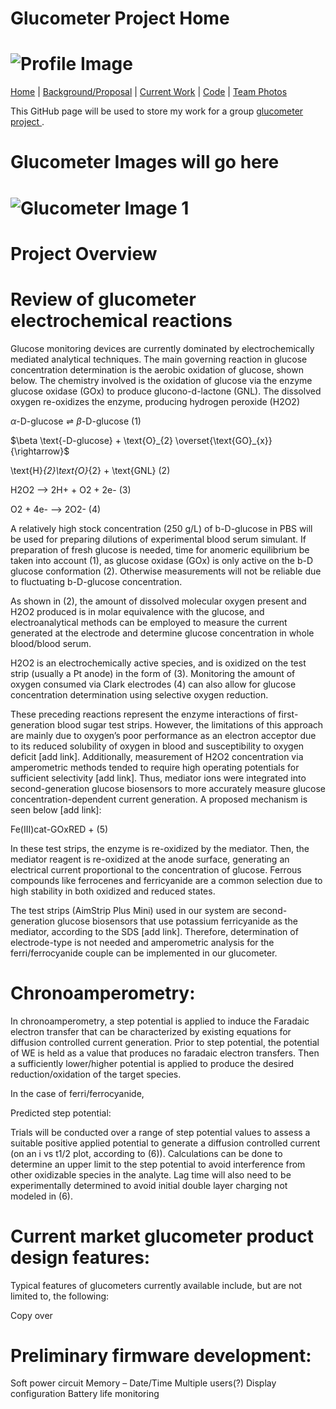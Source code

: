 # Glucometer Project Home
# ![Profile Image](sample.jpg)


[Home](#home) | [Background/Proposal](#background) | [Current Work](#current-work) | [Code](#code) | [Team Photos](#team)

This GitHub page will be used to store my work for a group <a href="https://bpaulina25.github.io/CBE3300B/">  glucometer project </a>.

# Glucometer Images will go here
# ![Glucometer Image 1](sample.jpg)

# Project Overview

# Review of glucometer electrochemical reactions
Glucose monitoring devices are currently dominated by electrochemically mediated analytical techniques. The main governing reaction in glucose concentration determination is the aerobic oxidation of glucose, shown below. The chemistry involved is the oxidation of glucose via the enzyme glucose oxidase (GOx) to produce glucono-d-lactone (GNL). The dissolved oxygen re-oxidizes the enzyme, producing hydrogen peroxide (H2O2)

$\alpha \text{-D-glucose} \rightleftharpoons \beta \text{-D-glucose}$                            (1)

$\beta \text{-D-glucose} + \text{O}_{2} \overset{\text{GO}_{x}}{\rightarrow}$

\text{H}_{2}\text{O}_{2} + \text{GNL}                  (2)

H2O2 --> 2H+ + O2 + 2e-                               (3)

O2 + 4e- --> 2O2-                                    (4)

A relatively high stock concentration (250 g/L) of b-D-glucose in PBS will be used for preparing dilutions of experimental blood serum simulant. If preparation of fresh glucose is needed, time for anomeric equilibrium be taken into account (1), as glucose oxidase (GOx) is only active on the b-D glucose conformation (2). Otherwise measurements will not be reliable due to fluctuating b-D-glucose concentration.  

As shown in (2), the amount of dissolved molecular oxygen present and H2O2 produced is in molar equivalence with the glucose, and electroanalytical methods can be employed to measure the current generated at the electrode and determine glucose concentration in whole blood/blood serum. 

H2O2 is an electrochemically active species, and is oxidized on the test strip (usually a Pt anode) in the form of (3). Monitoring the amount of oxygen consumed via Clark electrodes (4) can also allow for glucose concentration determination using selective oxygen reduction. 

These preceding reactions represent the enzyme interactions of first-generation blood sugar test strips. However, the limitations of this approach are mainly due to oxygen’s poor performance as an electron acceptor due to its reduced solubility of oxygen in blood and susceptibility to oxygen deficit [add link]. Additionally, measurement of H2O2 concentration via amperometric methods tended to require high operating potentials for sufficient selectivity [add link]. Thus, mediator ions were integrated into second-generation glucose biosensors to more accurately measure glucose concentration-dependent current generation. A proposed mechanism is seen below [add link]:

Fe(III)cat-GOxRED + (5)

In these test strips, the enzyme is re-oxidized by the mediator. Then, the mediator reagent is re-oxidized at the anode surface, generating an electrical current proportional to the concentration of glucose. Ferrous compounds like ferrocenes and ferricyanide are a common selection due to high stability in both oxidized and reduced states. 

The test strips (AimStrip Plus Mini) used in our system are second-generation glucose biosensors that use potassium ferricyanide as the mediator, according to the SDS [add link]. Therefore, determination of electrode-type is not needed and amperometric analysis for the ferri/ferrocyanide couple can be implemented in our glucometer.

# Chronoamperometry:

In chronoamperometry, a step potential is applied to induce the Faradaic electron transfer that can be characterized by existing equations for diffusion controlled current generation. Prior to step potential, the potential of WE is held as a value that produces no faradaic electron transfers. Then a sufficiently lower/higher potential is applied to produce the desired reduction/oxidation of the target species. 

In the case of ferri/ferrocyanide, 


Predicted step potential:


Trials will be conducted over a range of step potential values to assess a suitable positive applied potential to generate a diffusion controlled current (on an i vs t1/2 plot, according to (6)). Calculations can be done to determine an upper limit to the step potential to avoid interference from other oxidizable species in the analyte. Lag time will also need to be experimentally determined to avoid initial double layer charging not modeled in (6).


# Current market glucometer product design features:

Typical features of glucometers currently available include, but are not limited to, the following:

Copy over



# Preliminary firmware development:

Soft power circuit 
Memory – Date/Time
Multiple users(?)
Display configuration
Battery life monitoring
